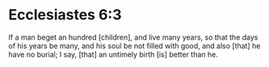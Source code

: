 # Ecclesiastes 6:3

If a man beget an hundred [children], and live many years, so that the days of his years be many, and his soul be not filled with good, and also [that] he have no burial; I say, [that] an untimely birth [is] better than he.